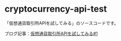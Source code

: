 # cryptocurrency-api-test

「仮想通貨取引所APIを試してみる」のソースコードです。

ブログ記事：[仮想通貨取引所APIを試してみる#1](https://racooma.com/medium/2017/09/12/exchages-api-trial-01/)
